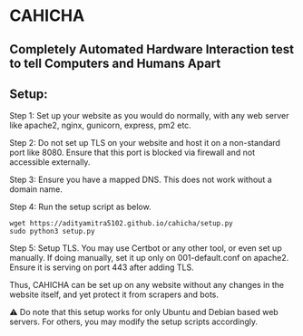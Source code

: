 # CAHICHA
## Completely Automated Hardware Interaction test to tell Computers and Humans Apart



## Setup:

Step 1: Set up your website as you would do normally, with any web server like apache2, nginx, gunicorn, express, pm2 etc.

Step 2: Do not set up TLS on your website and host it on a non-standard port like 8080. Ensure that this port is blocked via firewall and not accessible externally.

Step 3: Ensure you have a mapped DNS. This does not work without a domain name.

Step 4: Run the setup script as below.

```
wget https://adityamitra5102.github.io/cahicha/setup.py
sudo python3 setup.py
```

Step 5: Setup TLS. You may use Certbot or any other tool, or even set up manually. If doing manually, set it up only on 001-default.conf on apache2. Ensure it is serving on port 443 after adding TLS.

Thus, CAHICHA can be set up on any website without any changes in the website itself, and yet protect it from scrapers and bots.


⚠️ Do note that this setup works for only Ubuntu and Debian based web servers. For others, you may modify the setup scripts accordingly. 